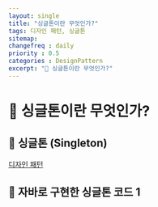 ```yaml
---
layout: single
title: "싱글톤이란 무엇인가?"
tags: 디자인 패턴, 싱글톤
sitemap:
changefreq : daily
priority : 0.5
categories : DesignPattern
excerpt: "📘 싱글톤이란 무엇인가?"
---
```


# 📘 싱글톤이란 무엇인가?
## 📖 싱글톤 (Singleton)
<a href="/DesignPattern/Design-Pattern/">디자인 패턴</a>

## 📖 자바로 구현한 싱글톤 코드 1
